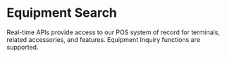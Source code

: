 # Equipment Search

Real-time APIs provide access to our POS system of record for terminals, related accessories, and features.  Equipment Inquiry functions are supported.
